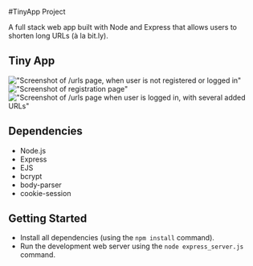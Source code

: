 #TinyApp Project

A full stack web app built with Node and Express that allows users to shorten long URLs (à la bit.ly).

## Tiny App

!["Screenshot of /urls page, when user is not registered or logged in"](https://github.com/NatalieSokolova/tinyapp-/blob/master/docs/logged-out.png?raw=true)
!["Screenshot of registration page"](https://github.com/NatalieSokolova/tinyapp-/blob/master/docs/register-page.png?raw=true)
!["Screenshot of /urls page when user is logged in, with several added URLs"](https://github.com/NatalieSokolova/tinyapp-/blob/master/docs/urls-page.png?raw=true)

## Dependencies

- Node.js
- Express
- EJS
- bcrypt
- body-parser
- cookie-session

## Getting Started

- Install all dependencies (using the `npm install` command).
- Run the development web server using the `node express_server.js` command.
